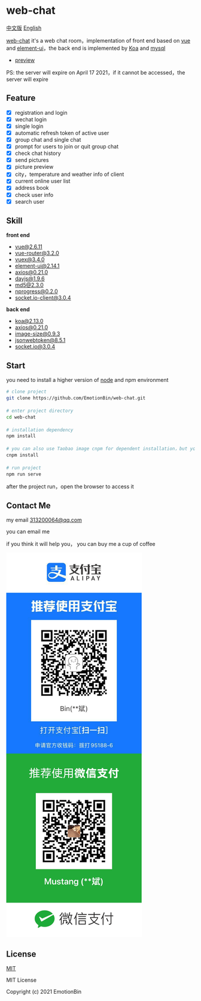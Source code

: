 # web-chat

[中文版](./README.md) [English](./zh_en.md)

[web-chat](https://www.huangweibinupup.cn:8888) it's a web chat room，implementation of front end based on [vue](https://github.com/vuejs/vue) and [element-ui](https://github.com/ElemeFE/element)，the back end is implemented by [Koa](https://koa.bootcss.com) and [mysql](https://www.mysql.com)  

- [preview](https://www.huangweibinupup.cn:8888)

PS: the server will expire on April 17 2021，if it cannot be accessed，the server will expire  

## Feature

- [x] registration and login
- [x] wechat login
- [x] single login
- [x] automatic refresh token of active user
- [x] group chat and single chat
- [x] prompt for users to join or quit group chat
- [x] check chat history
- [x] send pictures
- [x] picture preview
- [x] city，temperature and weather info of client
- [x] current online user list
- [x] address book
- [x] check user info
- [x] search user

## Skill

**front end**  

- vue@2.6.11
- vue-router@3.2.0
- vuex@3.4.0
- element-ui@2.14.1
- axios@0.21.0
- dayjs@1.9.6
- md5@2.3.0
- nprogress@0.2.0
- socket.io-client@3.0.4

**back end**  

- koa@2.13.0
- axios@0.21.0
- image-size@0.9.3
- jsonwebtoken@8.5.1
- socket.io@3.0.4

## Start

you need to install a higher version of [node](http://nodejs.cn) and npm environment  

```bash
# clone project
git clone https://github.com/EmotionBin/web-chat.git

# enter project directory
cd web-chat

# installation dependency
npm install

# you can also use Taobao image cnpm for dependent installation，but you need to change the source
cnpm install

# run project
npm run serve
```

after the project run，open the browser to access it  

## Contact Me

my email 313200064@qq.com  

you can email me

if you think it will help you， you can buy me a cup of coffee

![payme](https://github.com/EmotionBin/web-chat/blob/main/src/assets/dialog/pay.png)  

## License

[MIT](http://opensource.org/licenses/MIT)  

MIT License  

Copyright (c) 2021 EmotionBin  
